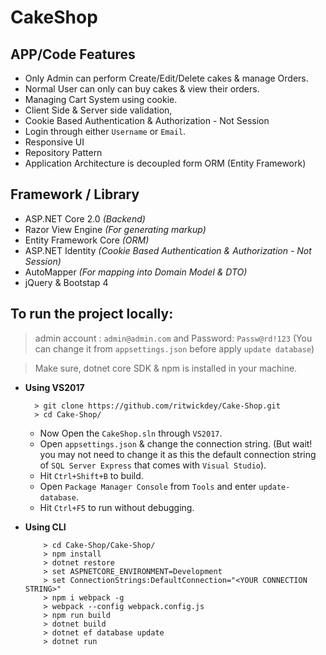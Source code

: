 # CakeShop

## APP/Code Features 
- Only Admin can perform Create/Edit/Delete cakes & manage Orders.
- Normal User can only can buy cakes & view their orders.
- Managing Cart System using cookie.
- Client Side & Server side validation,
- Cookie Based Authentication & Authorization - Not Session
- Login through either `Username` or `Email`.
- Responsive UI
- Repository Pattern 
- Application Architecture is decoupled form ORM (Entity Framework)

## Framework / Library 
- ASP.NET Core 2.0 *(Backend)*
- Razor View Engine *(For generating markup)*
- Entity Framework Core *(ORM)*
- ASP.NET Identity *(Cookie Based Authentication & Authorization - Not Session)*
- AutoMapper *(For mapping into Domain Model & DTO)*
- jQuery & Bootstap 4

## To run the project locally:
   > admin account : `admin@admin.com` and Password: `Passw@rd!123` (You can change it from `appsettings.json` before apply `update database`)

   > Make sure, dotnet core SDK & npm is installed in your machine.

- **Using VS2017**
     ``` 
       > git clone https://github.com/ritwickdey/Cake-Shop.git
       > cd Cake-Shop/
    ```
    - Now Open the `CakeShop.sln` through `VS2017`.
    - Open `appsettings.json` & change the connection string. (But wait! you may not need to change it as this the default connection string of `SQL Server Express` that comes with `Visual Studio`).
    - Hit `Ctrl+Shift+B` to build.
    - Open `Package Manager Console` from `Tools` and enter `update-database`.
    - Hit `Ctrl+F5` to run without debugging.

- **Using CLI**
    ```
        > cd Cake-Shop/Cake-Shop/
        > npm install
        > dotnet restore
        > set ASPNETCORE_ENVIRONMENT=Development
        > set ConnectionStrings:DefaultConnection="<YOUR CONNECTION STRING>"
        > npm i webpack -g
        > webpack --config webpack.config.js
        > npm run build
        > dotnet build 
        > dotnet ef database update
        > dotnet run 
    ```